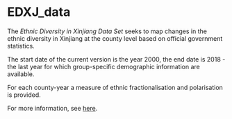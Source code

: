 # EDXJ_data


The *Ethnic Diversity in Xinjiang Data Set* seeks to map changes in the ethnic diversity in Xinjiang at the county level based on official government statistics. 

The start date of the current version is the year 2000, the end date is 2018 - the last year for which group-specific demographic information are available. 

For each county-year a measure of ethnic fractionalisation and polarisation is provided.

For more information, see [here](https://jschlebusch.quarto.pub/test.html). 
